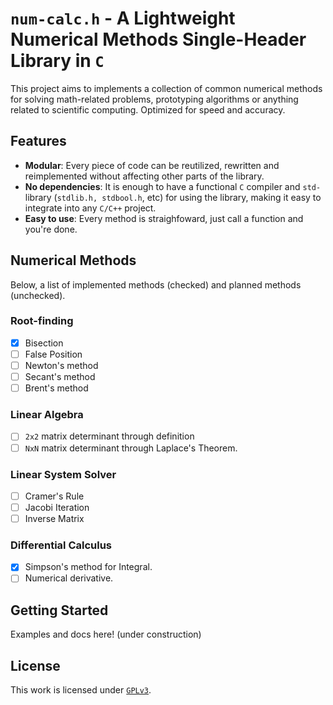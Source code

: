 # `num-calc.h` - A Lightweight Numerical Methods Single-Header Library in `C`

This project aims to implements a collection of common numerical methods for solving math-related problems, prototyping algorithms or anything related to scientific computing. Optimized for speed and accuracy. 

## **Features** 
- **Modular**: Every piece of code can be reutilized, rewritten and reimplemented without affecting other parts of the library.
- **No dependencies**: It is enough to have a functional `C` compiler and `std-` library (`stdlib.h, stdbool.h`, etc) for using the library, making it easy to integrate into any `C/C++` project.
- **Easy to use**: Every method is straighfoward, just call a function and you're done.

## **Numerical Methods**

Below, a list of implemented methods (checked) and planned methods (unchecked).

### **Root-finding**

- [X] Bisection
- [ ] False Position
- [ ] Newton's method 
- [ ] Secant's method
- [ ] Brent's method

### **Linear Algebra**
- [ ] `2x2` matrix determinant through definition
- [ ] `NxN` matrix determinant through Laplace's Theorem.

### **Linear System Solver**
- [ ] Cramer's Rule
- [ ] Jacobi Iteration
- [ ] Inverse Matrix

### **Differential Calculus**
- [X] Simpson's method for Integral.
- [ ] Numerical derivative.

## **Getting Started**

Examples and docs here! (under construction)

## License

This work is licensed under [`GPLv3`](https://www.tldrlegal.com/license/gnu-general-public-license-v3-gpl-3).
